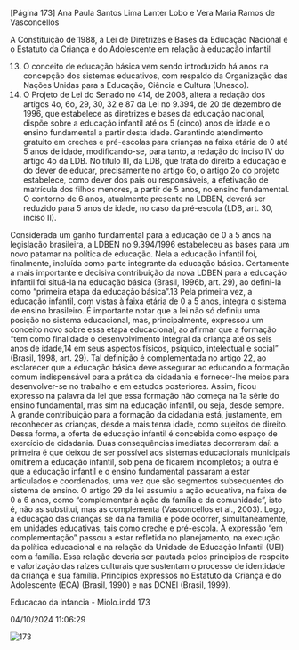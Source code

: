 [Página 173]
Ana Paula Santos Lima Lanter Lobo e Vera Maria Ramos de Vasconcellos

A Constituição de 1988, a Lei de Diretrizes e Bases
da Educação Nacional e o Estatuto da Criança
e do Adolescente em relação à educação infantil

13. O conceito de educação básica
vem sendo introduzido há anos na
concepção dos sistemas educativos,
com respaldo da Organização das
Nações Unidas para a Educação,
Ciência e Cultura (Unesco).
14. O Projeto de Lei do Senado no 414,
de 2008, altera a redação dos artigos
4o, 6o, 29, 30, 32 e 87 da Lei no 9.394,
de 20 de dezembro de 1996, que
estabelece as diretrizes e bases da
educação nacional, dispõe sobre a
educação infantil até os 5 (cinco)
anos de idade e o ensino fundamental
a partir desta idade. Garantindo
atendimento gratuito em creches e
pré-escolas para crianças na faixa
etária de 0 até 5 anos de idade,
modificando-se, para tanto, a redação
do inciso IV do artigo 4o da LDB. No
título III, da LDB, que trata do direito
à educação e do dever de educar,
precisamente no artigo 6o, o artigo 2o
do projeto estabelece, como dever dos
pais ou responsáveis, a efetivação de
matrícula dos filhos menores, a partir
de 5 anos, no ensino fundamental.
O contorno de 6 anos, atualmente
presente na LDBEN, deverá ser
reduzido para 5 anos de idade, no caso
da pré-escola (LDB, art. 30, inciso II).

Considerada um ganho fundamental para a educação de 0 a 5 anos na
legislação brasileira, a LDBEN no 9.394/1996 estabeleceu as bases para
um novo patamar na política de educação. Nela a educação infantil foi,
finalmente, incluída como parte integrante da educação básica.
Certamente a mais importante e decisiva contribuição da nova
LDBEN para a educação infantil foi situá-la na educação básica (Brasil,
1996b, art. 29), ao defini-la como “primeira etapa da educação básica”.13 Pela primeira vez, a educação infantil, com vistas à faixa etária
de 0 a 5 anos, integra o sistema de ensino brasileiro.
É importante notar que a lei não só definiu uma posição no sistema educacional, mas, principalmente, expressou um conceito novo
sobre essa etapa educacional, ao afirmar que a formação “tem como
finalidade o desenvolvimento integral da criança até os seis anos de
idade,14 em seus aspectos físicos, psíquico, intelectual e social” (Brasil,
1998, art. 29). Tal definição é complementada no artigo 22, ao esclarecer que a educação básica deve assegurar ao educando a formação
comum indispensável para a prática da cidadania e fornecer-lhe meios
para desenvolver-se no trabalho e em estudos posteriores. Assim, ficou
expresso na palavra da lei que essa formação não começa na 1a série
do ensino fundamental, mas sim na educação infantil, ou seja, desde
sempre. A grande contribuição para a formação da cidadania está, justamente, em reconhecer as crianças, desde a mais tenra idade, como
sujeitos de direito. Dessa forma, a oferta de educação infantil é concebida como espaço de exercício de cidadania.
Duas consequências imediatas decorreram daí: a primeira é que
deixou de ser possível aos sistemas educacionais municipais omitirem
a educação infantil, sob pena de ficarem incompletos; a outra é que a
educação infantil e o ensino fundamental passaram a estar articulados
e coordenados, uma vez que são segmentos subsequentes do sistema
de ensino. O artigo 29 da lei assumiu a ação educativa, na faixa de 0 a
6 anos, como “complementar à ação da família e da comunidade”, isto
é, não as substitui, mas as complementa (Vasconcellos et al., 2003).
Logo, a educação das crianças se dá na família e pode ocorrer, simultaneamente, em unidades educativas, tais como creche e pré-escola.
A expressão “em complementação” passou a estar refletida no planejamento, na execução da política educacional e na relação da Unidade
de Educação Infantil (UEI) com a família. Essa relação deveria ser pautada pelos princípios de respeito e valorização das raízes culturais que
sustentam o processo de identidade da criança e sua família. Princípios
expressos no Estatuto da Criança e do Adolescente (ECA) (Brasil, 1990)
e nas DCNEI (Brasil, 1999).


Educacao da infancia - Miolo.indd 173

04/10/2024 11:06:29

![173](./img/page_173-01.jpg)

